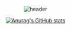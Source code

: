 <div align="center">
  
  ![header](https://capsule-render.vercel.app/api?type=Waving&text=Soomxn(❁´◡`❁)&fontSize=40&height=200&fontAlign=50&fontAlignY=40&color=gradient)

  [![Anurag's GitHub stats](https://github-readme-stats.vercel.app/api?username=Soomxn)](https://github.com/Soomxn/github-readme-stats)
</div>
